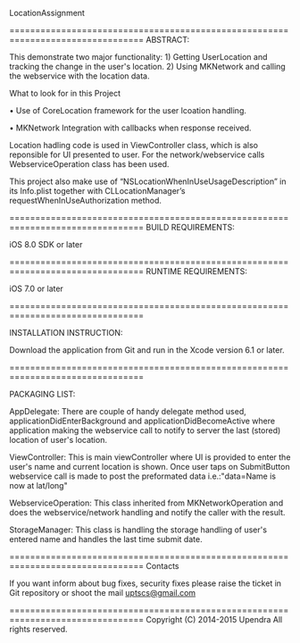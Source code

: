 LocationAssignment

================================================================================
ABSTRACT:

This demonstrate two major functionality: 1) Getting UserLocation and tracking
    the change in the user's location. 2) Using MKNetwork and calling the 
    webservice with the location data.

What to look for in this Project

• Use of CoreLocation framework for the user lcoation handling.

• MKNetwork Integration with callbacks when response received.

Location hadling code is used in ViewController class, which is also reponsible 
    for UI presented to user. For the network/webservice calls WebserviceOperation 
    class has been used.

This project also make use of “NSLocationWhenInUseUsageDescription” in its Info.plist 
    together with CLLocationManager’s requestWhenInUseAuthorization method.

================================================================================
BUILD REQUIREMENTS:

iOS 8.0 SDK or later

================================================================================
RUNTIME REQUIREMENTS:

iOS 7.0 or later

================================================================================

INSTALLATION INSTRUCTION:

Download the application from Git and run in the Xcode version 6.1 or later.

================================================================================

PACKAGING LIST:

AppDelegate:
There are couple of handy delegate method used, applicationDidEnterBackground 
    and applicationDidBecomeActive where application making the webservice call
    to notify to server the last (stored) location of user's location.

ViewController:
This is main viewController where UI is provided to enter the user's name and 
    current location is shown. Once user taps on SubmitButton webservice call 
    is made to post the preformated data i.e.:"data=Name is now at lat/long"

WebserviceOperation:
This class inherited from MKNetworkOperation and does the webservice/network 
    handling and notify the caller with the result.

StorageManager:
This class is handling the storage handling of user's entered name and handles 
    the last time submit date.

================================================================================
Contacts

If you want inform about bug fixes,
security fixes please raise the ticket in Git repository or shoot the mail uptscs@gmail.com

================================================================================
Copyright (C) 2014-2015 Upendra All rights reserved.